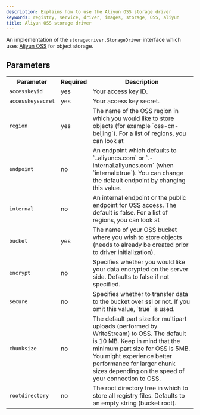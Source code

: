```yaml
---
description: Explains how to use the Aliyun OSS storage driver
keywords: registry, service, driver, images, storage, OSS, aliyun
title: Aliyun OSS storage driver
---
```


An implementation of the `storagedriver.StorageDriver` interface which uses
[Aliyun OSS](https://intl.aliyun.com/product/oss) for object storage.

## Parameters

<table>
  <tr>
    <th>Parameter</th>
    <th>Required</th>
    <th>Description</th>
  </tr>
<tr>
  <td>
    <code>accesskeyid</code>
</td>
<td>
yes
</td>
<td>
Your access key ID.
</td>
</tr>
<tr>
  <td>
    <code>accesskeysecret</code>
</td>
<td>
yes
</td>
<td>
Your access key secret.
</td>
</tr>
<tr>
  <td>
    <code>region</code>
</td>
<td>
yes
</td>
<td> The name of the OSS region in which you would like to store objects (for example `oss-cn-beijing`). For a list of regions, you can look at <https://docs.aliyun.com/#/oss/product-documentation/domain-region>
</td>
</tr>
<tr>
  <td>
    <code>endpoint</code>
</td>
<td>
no
</td>
<td>
An endpoint which defaults to `<bucket>.<region>.aliyuncs.com` or `<bucket>.<region>-internal.aliyuncs.com` (when `internal=true`). You can change the default endpoint by changing this value.
</td>
</tr>
<tr>
  <td>
    <code>internal</code>
</td>
<td>
no
</td>
<td> An internal endpoint or the public endpoint for OSS access. The default is false. For a list of regions, you can look at <https://docs.aliyun.com/#/oss/product-documentation/domain-region>
</td>
</tr>
<tr>
  <td>
    <code>bucket</code>
</td>
<td>
yes
</td>
<td> The name of your OSS bucket where you wish to store objects (needs to already be created prior to driver initialization).
</td>
</tr>
<tr>
  <td>
    <code>encrypt</code>
</td>
<td>
no
</td>
<td> Specifies whether you would like your data encrypted on the server side. Defaults to false if not specified.
</td>
</tr>
<tr>
  <td>
    <code>secure</code>
</td>
<td>
no
</td>
<td> Specifies whether to transfer data to the bucket over ssl or not. If you omit this value, `true` is used.
</td>
</tr>
<tr>
  <td>
    <code>chunksize</code>
</td>
<td>
no
</td>
<td> The default part size for multipart uploads (performed by WriteStream) to OSS. The default is 10 MB. Keep in mind that the minimum part size for OSS is 5MB. You might experience better performance for larger chunk sizes depending on the speed of your connection to OSS.
</td>
</tr>
<tr>
  <td>
    <code>rootdirectory</code>
</td>
<td>
no
</td>
<td> The root directory tree in which to store all registry files. Defaults to an empty string (bucket root).
</td>
</tr>
</table>